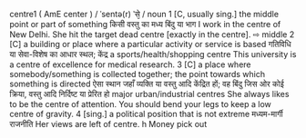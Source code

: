  centre1
 ( AmE center ) / ˈsentə(r) ‍ˈसे̮ / noun
1 [C, usually sing.] the middle point or part of something किसी वस्‍तु का मध्य बिंदु या भाग
I work in the centre of New Delhi.
She hit the target dead centre [exactly in the centre].
⇨ middle
2 [C] a building or place where a particular activity or service is based गतिविधि या सेवा-विशेष का आधार स्‍थल; केंद्र
a sports/health/shopping centre
This university is a centre of excellence for medical research.
3 [C] a place where somebody/something is collected together; the point towards which something is directed ऐसा स्‍थान जहाँ व्‍यक्ति या वस्‍तु आदि केंद्रित हों; वह बिंदु जिस ओर कोई क्रिया, वस्‍तु आदि निर्दिष्ट या प्रेरित हो
major urban/industrial centres
She always likes to be the centre of attention.
You should bend your legs to keep a low centre of gravity.
4 [sing.] a political position that is not extreme मध्यम-मार्गी राजनीति
Her views are left of centre.
 h
Money pick out

